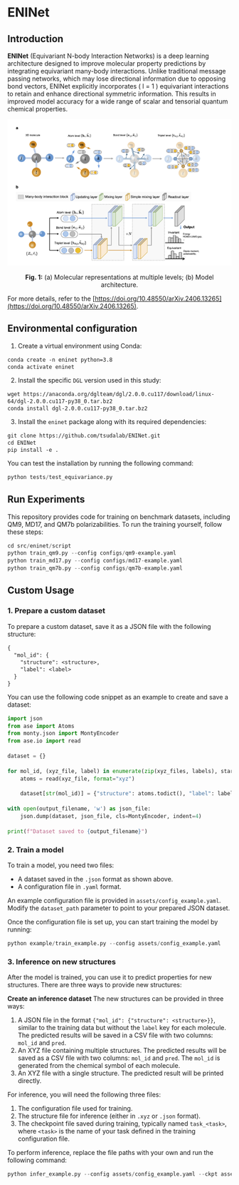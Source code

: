 # ENINet

## Introduction

**ENINet** (Equivariant N-body Interaction Networks) is a deep learning architecture designed to improve molecular property predictions by integrating equivariant many-body interactions. Unlike traditional message passing networks, which may lose directional information due to opposing bond vectors, ENINet explicitly incorporates \( l = 1 \) equivariant interactions to retain and enhance directional symmetric information. This results in improved model accuracy for a wide range of scalar and tensorial quantum chemical properties.

<p align="center">
    <img src="figs/diagram.png" alt="Diagram" width="600">
</p>
<p align="center">
    <b>Fig. 1:</b> (a) Molecular representations at multiple levels; (b) Model architecture.
</p>

For more details, refer to the [https://doi.org/10.48550/arXiv.2406.13265](https://doi.org/10.48550/arXiv.2406.13265).

## Environmental configuration

1. Create a virtual environment using Conda:
```
conda create -n eninet python=3.8
conda activate eninet
```

2. Install the specific `DGL` version used in this study:
```
wget https://anaconda.org/dglteam/dgl/2.0.0.cu117/download/linux-64/dgl-2.0.0.cu117-py38_0.tar.bz2
conda install dgl-2.0.0.cu117-py38_0.tar.bz2
```

3. Install the `eninet` package along with its required dependencies:
```
git clone https://github.com/tsudalab/ENINet.git
cd ENINet
pip install -e .
```

You can test the installation by running the following command:

```python
python tests/test_equivariance.py
```

## Run Experiments

This repository provides code for training on benchmark datasets, including QM9, MD17, and QM7b polarizabilities. To run the training yourself, follow these steps:

```python
cd src/eninet/script
python train_qm9.py --config configs/qm9-example.yaml
python train_md17.py --config configs/md17-example.yaml
python train_qm7b.py --config configs/qm7b-example.yaml
```

## Custom Usage

### 1. Prepare a custom dataset

To prepare a custom dataset, save it as a JSON file with the following structure:

```
{
  "mol_id": {
    "structure": <structure>,
    "label": <label>
  }
}
```

You can use the following code snippet as an example to create and save a dataset:

```python
import json
from ase import Atoms
from monty.json import MontyEncoder
from ase.io import read

dataset = {}

for mol_id, (xyz_file, label) in enumerate(zip(xyz_files, labels), start=1):
    atoms = read(xyz_file, format="xyz")

    dataset[str(mol_id)] = {"structure": atoms.todict(), "label": label}

with open(output_filename, 'w') as json_file:
    json.dump(dataset, json_file, cls=MontyEncoder, indent=4)

print(f"Dataset saved to {output_filename}")
```

### 2. Train a model

To train a model, you need two files:
- A dataset saved in the `.json` format as shown above.
- A configuration file in `.yaml` format.

An example configuration file is provided in `assets/config_example.yaml`. Modify the `dataset_path` parameter to point to your prepared JSON dataset.

Once the configuration file is set up, you can start training the model by running:

```python
python example/train_example.py --config assets/config_example.yaml
```

### 3. Inference on new structures

After the model is trained, you can use it to predict properties for new structures. There are three ways to provide new structures:

**Create an inference dataset**
The new structures can be provided in three ways:

1. A JSON file in the format `{"mol_id": {"structure": <structure>}}`, similar to the training data but without the `label` key for each molecule. The predicted results will be saved in a CSV file with two columns: `mol_id` and `pred`.
2. An XYZ file containing multiple structures. The predicted results will be saved as a CSV file with two columns: `mol_id` and `pred`. The `mol_id` is generated from the chemical symbol of each molecule.
3. An XYZ file with a single structure. The predicted result will be printed directly.

For inference, you will need the following three files:
1. The configuration file used for training.
2. The structure file for inference (either in `.xyz` or `.json` format).
3. The checkpoint file saved during training, typically named `task_<task>`, where `<task>` is the name of your task defined in the training configuration file.

To perform inference, replace the file paths with your own and run the following command:

```python
python infer_example.py --config assets/config_example.yaml --ckpt assets/task-example-epoch=99-val_mae=0.774.ckpt --infer assets/qm9-infer-example.json
```